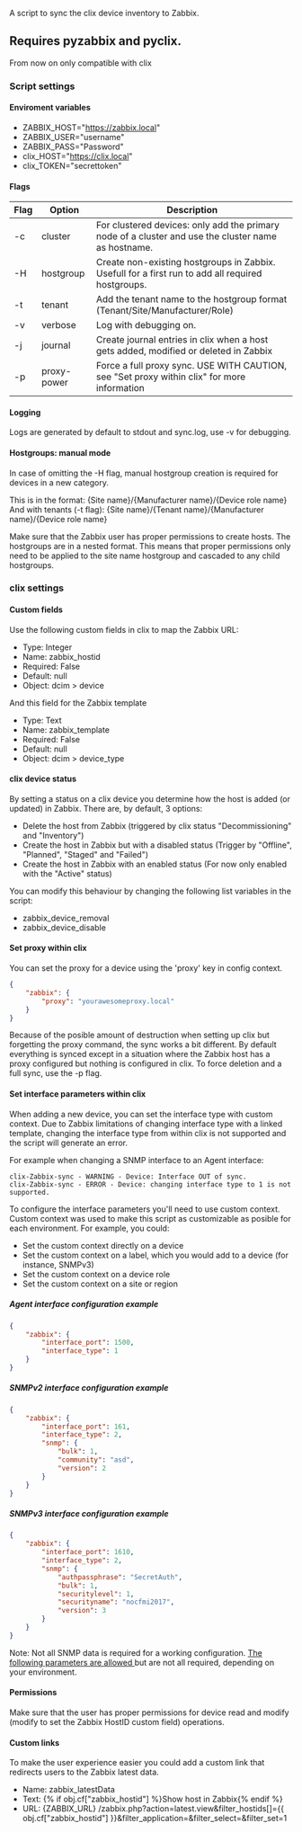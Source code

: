 A script to sync the clix device inventory to Zabbix.

## Requires pyzabbix and pyclix.
From now on only compatible with clix 

### Script settings
#### Enviroment variables

* ZABBIX_HOST="https://zabbix.local"
* ZABBIX_USER="username"
* ZABBIX_PASS="Password"
* clix_HOST="https://clix.local"
* clix_TOKEN="secrettoken"

#### Flags
|  Flag | Option  |  Description |
| ------------ | ------------ | ------------ |
|  -c | cluster | For clustered devices: only add the primary node of a cluster and use the cluster name as hostname. |
|  -H | hostgroup | Create non-existing hostgroups in Zabbix. Usefull for a first run to add all required hostgroups. |
|  -t | tenant | Add the tenant name to the hostgroup format (Tenant/Site/Manufacturer/Role) |
|  -v | verbose | Log with debugging on. |
|  -j | journal | Create journal entries in clix when a host gets added, modified or deleted in Zabbix |
|  -p | proxy-power | Force a full proxy sync. USE WITH CAUTION, see "Set proxy within clix" for more information |

#### Logging
Logs are generated by default to stdout and sync.log, use -v for debugging.

#### Hostgroups: manual mode

In case of omitting the -H flag, manual hostgroup creation is required for devices in a new category.

This is in the format:
{Site name}/{Manufacturer name}/{Device role name}
And with tenants (-t flag):
{Site name}/{Tenant name}/{Manufacturer name}/{Device role name}

Make sure that the Zabbix user has proper permissions to create hosts.
The hostgroups are in a nested format. This means that proper permissions only need to be applied to the site name hostgroup and cascaded to any child hostgroups.

### clix settings
#### Custom fields
Use the following custom fields in clix to map the Zabbix URL:
* Type: Integer
* Name: zabbix_hostid
* Required: False
* Default: null
* Object: dcim > device

And this field for the Zabbix template

* Type: Text
* Name: zabbix_template
* Required: False
* Default: null
* Object: dcim > device_type

#### clix device status
By setting a status on a clix device you determine how the host is added (or updated) in Zabbix. There are, by default, 3 options:
* Delete the host from Zabbix (triggered by clix status "Decommissioning" and "Inventory")
* Create the host in Zabbix but with a disabled status (Trigger by "Offline", "Planned", "Staged" and "Failed")
* Create the host in Zabbix with an enabled status (For now only enabled with the "Active" status)

You can modify this behaviour by changing the following list variables in the script:
 - zabbix_device_removal
 - zabbix_device_disable

#### Set proxy within clix
You can set the proxy for a device using the 'proxy' key in config context.
```json
{
    "zabbix": {
        "proxy": "yourawesomeproxy.local"
    }
}
```
Because of the posible amount of destruction when setting up clix but forgetting the proxy command, the sync works a bit different. By default everything is synced except in a situation where the Zabbix host has a proxy configured but nothing is configured in clix. To force deletion and a full sync, use the -p flag.

#### Set interface parameters within clix
When adding a new device, you can set the interface type with custom context.
Due to Zabbix limitations of changing interface type with a linked template, changing the interface type from within clix is not supported and the script will generate an error.

For example when changing a SNMP interface to an Agent interface:
```
clix-Zabbix-sync - WARNING - Device: Interface OUT of sync.
clix-Zabbix-sync - ERROR - Device: changing interface type to 1 is not supported.
```

To configure the interface parameters you'll need to use custom context. Custom context was used to make this script as customizable as posible for each environment. For example, you could:
 * Set the custom context directly on a device
 * Set the custom context on a label, which you would add to a device (for instance, SNMPv3)
 * Set the custom context on a device role
 * Set the custom context on a site or region

##### Agent interface configuration example
```json
{
    "zabbix": {
        "interface_port": 1500,
        "interface_type": 1
    }
}
```
##### SNMPv2 interface configuration example
```json
{
    "zabbix": {
        "interface_port": 161,
        "interface_type": 2,
        "snmp": {
            "bulk": 1,
            "community": "asd",
            "version": 2
        }
    }
}
```
##### SNMPv3 interface configuration example
```json
{
    "zabbix": {
        "interface_port": 1610,
        "interface_type": 2,
        "snmp": {
            "authpassphrase": "SecretAuth",
            "bulk": 1,
            "securitylevel": 1,
            "securityname": "nocfmi2017",
            "version": 3
        }
    }
}
```
Note: Not all SNMP data is required for a working configuration. [The following parameters are allowed ](https://www.zabbix.com/documentation/current/manual/api/reference/hostinterface/object#details_tag "The following parameters are allowed ")but are not all required, depending on your environment.

#### Permissions
Make sure that the user has proper permissions for device read and modify (modify to set the Zabbix HostID custom field) operations.

#### Custom links
To make the user experience easier you could add a custom link that redirects users to the Zabbix latest data.

* Name: zabbix_latestData
* Text: {% if obj.cf["zabbix_hostid"] %}Show host in Zabbix{% endif %}
* URL: {ZABBIX_URL} /zabbix.php?action=latest.view&filter_hostids[]={{ obj.cf["zabbix_hostid"] }}&filter_application=&filter_select=&filter_set=1
